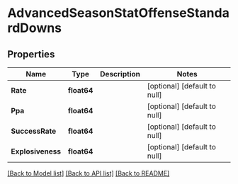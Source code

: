 # AdvancedSeasonStatOffenseStandardDowns

## Properties
Name | Type | Description | Notes
------------ | ------------- | ------------- | -------------
**Rate** | **float64** |  | [optional] [default to null]
**Ppa** | **float64** |  | [optional] [default to null]
**SuccessRate** | **float64** |  | [optional] [default to null]
**Explosiveness** | **float64** |  | [optional] [default to null]

[[Back to Model list]](../README.md#documentation-for-models) [[Back to API list]](../README.md#documentation-for-api-endpoints) [[Back to README]](../README.md)

